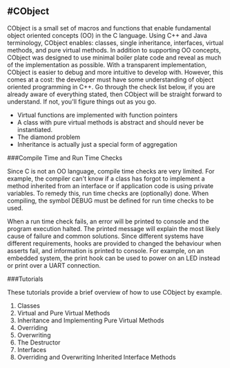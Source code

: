 #CObject
---

CObject is a small set of macros and functions that enable fundamental object oriented concepts (OO) in the C language. Using C++ and Java terminology, CObject enables: classes, single inheritance, interfaces, virtual methods, and pure virtual methods. In addition to supporting OO concepts, CObject was designed to use minimal boiler plate code and reveal as much of the implementation as possible. With a transparent implementation, CObject is easier to debug and more intuitive to develop with. However, this comes at a cost: the developer must have some understanding of object oriented programming in C++. Go through the check list below, if you are already aware of everything stated, then CObject will be straight forward to understand. If not, you'll figure things out as you go.

* Virtual functions are implemented with function pointers
* A class with pure virtual methods is abstract and should never be instantiated.
* The diamond problem
* Inheritance is actually just a special form of aggregation

###Compile Time and Run Time Checks

Since C is not an OO language, compile time checks are very limited. For example, the compiler can't know if a class has forgot to implement a method inherited from an interface or if application code is using private variables. To remedy this, run time checks are (optionally) done. When compiling, the symbol DEBUG must be defined for run time checks to be used.

When a run time check fails, an error will be printed to console and the program execution halted. The printed message will explain the most likely cause of failure and common solutions. Since different systems have different requirements, hooks are provided to changed the behaviour when asserts fail, and information is printed to console. For example, on an embedded system, the print hook can be used to power on an LED instead or print over a UART connection.

###Tutorials

These tutorials provide a brief overview of how to use CObject by example. 

1. Classes
2. Virtual and Pure Virtual Methods
3. Inheritance and Implementing Pure Virtual Methods
4. Overriding
5. Overwriting
6. The Destructor
7. Interfaces
8. Overriding and Overwriting Inherited Interface Methods